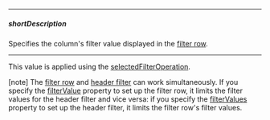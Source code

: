 
---
##### shortDescription
Specifies the column's filter value displayed in the [filter row](/Documentation/UI_Components/dxGantt/Configuration/filterRow/).

---
This value is applied using the [selectedFilterOperation](/Documentation/ApiReference/UI_Components/dxGantt/Configuration/columns/#selectedFilterOperation).

[note] The [filter row](/Documentation/UI_Components/dxGantt/Configuration/filterRow/) and [header filter](/Documentation/UI_Components/dxGantt/Configuration/headerFilter/) can work simultaneously. If you specify the [filterValue](/Documentation/ApiReference/UI_Components/dxGantt/Configuration/columns/#filterValue) property to set up the filter row, it limits the filter values for the header filter and vice versa: if you specify the [filterValues](/Documentation/ApiReference/UI_Components/dxGantt/Configuration/columns/#filterValues) property to set up the header filter, it limits the filter row's filter values.